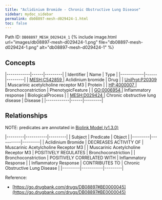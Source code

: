 ```yaml
---
title: "Aclidinium Bromide - Chronic Obstructive Lung Disease"
sidebar: mydoc_sidebar
permalink: db08897-mesh-d029424-1.html
toc: false 
---
```



Path ID: `DB08897_MESH_D029424_1`
{% include image.html url="images/db08897-mesh-d029424-1.png" file="db08897-mesh-d029424-1.png" alt="db08897-mesh-d029424-1" %}

## Concepts

|------------|------|---------|
| Identifier | Name | Type    |
|------------|------|---------|
| <a href="https://identifiers.org/MESH:C542859">MESH:C542859 </a> | Aclidinium bromide | Drug |
| <a href="https://identifiers.org/UniProt:P20309">UniProt:P20309 </a> | Muscarinic acetylcholine receptor M3 | Protein |
| <a href="https://identifiers.org/HP:4000007">HP:4000007 </a> | Bronchoconstriction | PhenotypicFeature |
| <a href="https://identifiers.org/GO:0006954">GO:0006954 </a> | Inflammatory response | BiologicalProcess |
| <a href="https://identifiers.org/MESH:D029424">MESH:D029424 </a> | Chronic obstructive lung disease | Disease |
|------------|------|---------|

## Relationships


NOTE: predicates are annotated in <a href="https://github.com/biolink/biolink-model/releases/tag/v1.3.0">Biolink Model (v1.3.0)</a>

|---------|-----------|---------|
| Subject | Predicate | Object  |
|---------|-----------|---------|
| Aclidinium Bromide | DECREASES ACTIVITY OF | Muscarinic Acetylcholine Receptor M3 |
| Muscarinic Acetylcholine Receptor M3 | POSITIVELY REGULATES | Bronchoconstriction |
| Bronchoconstriction | POSITIVELY CORRELATED WITH | Inflammatory Response |
| Inflammatory Response | CONTRIBUTES TO | Chronic Obstructive Lung Disease |
|---------|-----------|---------|

Reference: 
  - [https://go.drugbank.com/drugs/DB08897#BE0000045](https://go.drugbank.com/drugs/DB08897#BE0000045)
